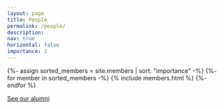 ```yaml
---
layout: page
title: People
permalink: /people/
description:
nav: true
horizontal: false
importance: 2
---
```


<div class="members">
    <!-- Display categorized projects -->
    <!-- Display projects without categories -->
    {%- assign sorted_members = site.members | sort: "importance" -%}
    <!-- Generate cards for each project -->
            {%- for member in sorted_members -%}
                {% include members.html %}
            {%- endfor %}
</div>

<p class = "text-3xl font-thin text-center">
<a  title="Alumni" href = "{{site.url}}/alumni/"> See  our alumni </a>
</p>

